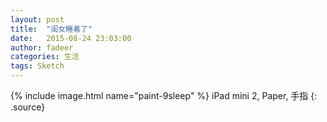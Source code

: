 ```yaml
---
layout: post
title:  "闺女睡着了"
date:   2015-08-24 23:03:00
author: fadeer
categories: 生活
tags: Sketch
---
```


{% include image.html name="paint-9sleep" %}
iPad mini 2, Paper, 手指
{: .source}
